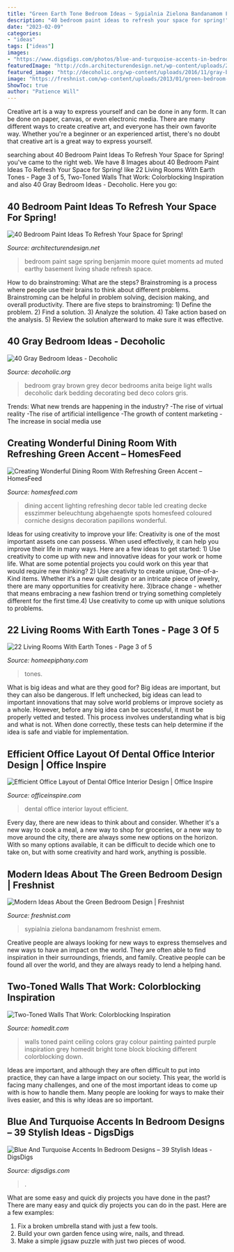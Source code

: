 ```yaml
---
title: "Green Earth Tone Bedroom Ideas ~ Sypialnia Zielona Bandanamom Freshnist Emem"
description: "40 bedroom paint ideas to refresh your space for spring!"
date: "2023-02-09"
categories:
- "ideas"
tags: ["ideas"]
images:
- "https://www.digsdigs.com/photos/blue-and-turquoise-accents-in-bedrooms-15.jpg"
featuredImage: "http://cdn.architecturendesign.net/wp-content/uploads/2016/05/AD-Bedroom-Color-Paint-Sage-01.jpg"
featured_image: "http://decoholic.org/wp-content/uploads/2016/11/gray-bedroom-4.jpg"
image: "https://freshnist.com/wp-content/uploads/2013/01/green-bedroom-3.jpg"
ShowToc: true
author: "Patience Will"
---
```



Creative art is a way to express yourself and can be done in any form. It can be done on paper, canvas, or even electronic media. There are many different ways to create creative art, and everyone has their own favorite way. Whether you're a beginner or an experienced artist, there's no doubt that creative art is a great way to express yourself.

	

		
searching about 40 Bedroom Paint Ideas To Refresh Your Space for Spring! you've came to the right web. We have 8 Images about 40 Bedroom Paint Ideas To Refresh Your Space for Spring! like 22 Living Rooms With Earth Tones - Page 3 of 5, Two-Toned Walls That Work: Colorblocking Inspiration and also 40 Gray Bedroom Ideas - Decoholic. Here you go:
		
    
## 40 Bedroom Paint Ideas To Refresh Your Space For Spring!

<img loading=lazy src="http://cdn.architecturendesign.net/wp-content/uploads/2016/05/AD-Bedroom-Color-Paint-Sage-01.jpg" onerror="this.onerror=null;this.src='https://tse3.mm.bing.net/th?id=OIP.C1ghjNSN7Wgj-gCcYWR0pQHaJU&amp;pid=15.1';" alt="40 Bedroom Paint Ideas To Refresh Your Space for Spring!">

_Source: architecturendesign.net_

>bedroom paint sage spring benjamin moore quiet moments ad muted earthy basement living shade refresh space. 

	

How to do brainstroming: What are the steps?
Brainstroming is a process where people use their brains to think about different problems. Brainstroming can be helpful in problem solving, decision making, and overall productivity. There are five steps to brainstroming: 1) Define the problem. 2) Find a solution. 3) Analyze the solution. 4) Take action based on the analysis. 5) Review the solution afterward to make sure it was effective.

    
## 40 Gray Bedroom Ideas - Decoholic

<img loading=lazy src="http://decoholic.org/wp-content/uploads/2016/11/gray-bedroom-4.jpg" onerror="this.onerror=null;this.src='https://tse3.mm.bing.net/th?id=OIP.6AghRw7jcx7fGSsyi-x93AHaLI&amp;pid=15.1';" alt="40 Gray Bedroom Ideas - Decoholic">

_Source: decoholic.org_

>bedroom gray brown grey decor bedrooms anita beige light walls decoholic dark bedding decorating bed deco colors gris. 

	

Trends: What new trends are happening in the industry?
-The rise of virtual reality
-The rise of artificial intelligence
-The growth of content marketing
-The increase in social media use

    
## Creating Wonderful Dining Room With Refreshing Green Accent – HomesFeed

<img loading=lazy src="https://homesfeed.com/wp-content/uploads/2015/03/elegant-dining-room-concept-with-refreshing-green-accent-with-potted-vegetation-on-the-table-with-luxurious-crystak-chandelier-with-granite-tile-base.jpg" onerror="this.onerror=null;this.src='https://tse4.mm.bing.net/th?id=OIP.bzfD06VBJy6Pge4YQ7epmQHaLH&amp;pid=15.1';" alt="Creating Wonderful Dining Room With Refreshing Green Accent – HomesFeed">

_Source: homesfeed.com_

>dining accent lighting refreshing decor table led creating decke esszimmer beleuchtung abgehaengte spots homesfeed coloured corniche designs decoration papillons wonderful. 

	

Ideas for using creativity to improve your life:
Creativity is one of the most important assets one can possess. When used effectively, it can help you improve their life in many ways. Here are a few ideas to get started: 1) Use creativity to come up with new and innovative ideas for your work or home life. What are some potential projects you could work on this year that would require new thinking? 2) Use creativity to create unique, One-of-a-Kind items. Whether it’s a new quilt design or an intricate piece of jewelry, there are many opportunities for creativity here. 3)brace change - whether that means embracing a new fashion trend or trying something completely different for the first time.4) Use creativity to come up with unique solutions to problems.

    
## 22 Living Rooms With Earth Tones - Page 3 Of 5

<img loading=lazy src="https://homeepiphany.com/wp-content/uploads/2015/11/22-Living-Rooms-With-Earth-Tones-11.jpg" onerror="this.onerror=null;this.src='https://tse2.mm.bing.net/th?id=OIP.G4Y-hFy06GVHTWm3IR3E0AHaE8&amp;pid=15.1';" alt="22 Living Rooms With Earth Tones - Page 3 of 5">

_Source: homeepiphany.com_

>tones. 

	

What is big ideas and what are they good for?
Big ideas are important, but they can also be dangerous. If left unchecked, big ideas can lead to important innovations that may solve world problems or improve society as a whole. However, before any big idea can be successful, it must be properly vetted and tested. This process involves understanding what is big and what is not. When done correctly, these tests can help determine if the idea is safe and viable for implementation.

    
## Efficient Office Layout Of Dental Office Interior Design | Office Inspire

<img loading=lazy src="https://officeinspire.com/wp-content/uploads/2015/05/green-dental-office.jpg" onerror="this.onerror=null;this.src='https://tse4.mm.bing.net/th?id=OIP.upe_19_ktfwVsvcstAEUQQHaE7&amp;pid=15.1';" alt="Efficient Office Layout of Dental Office Interior Design | Office Inspire">

_Source: officeinspire.com_

>dental office interior layout efficient. 

	

Every day, there are new ideas to think about and consider. Whether it's a new way to cook a meal, a new way to shop for groceries, or a new way to move around the city, there are always some new options on the horizon. With so many options available, it can be difficult to decide which one to take on, but with some creativity and hard work, anything is possible.

    
## Modern Ideas About The Green Bedroom Design | Freshnist

<img loading=lazy src="https://freshnist.com/wp-content/uploads/2013/01/green-bedroom-3.jpg" onerror="this.onerror=null;this.src='https://tse3.mm.bing.net/th?id=OIP.8mZhVWLLMSw7YHiY1CKqpgHaK3&amp;pid=15.1';" alt="Modern Ideas About the Green Bedroom Design | Freshnist">

_Source: freshnist.com_

>sypialnia zielona bandanamom freshnist emem. 

	

Creative people are always looking for new ways to express themselves and new ways to have an impact on the world. They are often able to find inspiration in their surroundings, friends, and family. Creative people can be found all over the world, and they are always ready to lend a helping hand.

    
## Two-Toned Walls That Work: Colorblocking Inspiration

<img loading=lazy src="http://cdn.homedit.com/wp-content/uploads/2013/08/two-tones-wall-decor.jpg" onerror="this.onerror=null;this.src='https://tse1.mm.bing.net/th?id=OIP.iUGq5r4bRHP0ZqEsTtWg1QHaJS&amp;pid=15.1';" alt="Two-Toned Walls That Work: Colorblocking Inspiration">

_Source: homedit.com_

>walls toned paint ceiling colors gray colour painting painted purple inspiration grey homedit bright tone block blocking different colorblocking down. 

	

Ideas are important, and although they are often difficult to put into practice, they can have a large impact on our society. This year, the world is facing many challenges, and one of the most important ideas to come up with is how to handle them. Many people are looking for ways to make their lives easier, and this is why ideas are so important.

    
## Blue And Turquoise Accents In Bedroom Designs – 39 Stylish Ideas - DigsDigs

<img loading=lazy src="https://www.digsdigs.com/photos/blue-and-turquoise-accents-in-bedrooms-15.jpg" onerror="this.onerror=null;this.src='https://tse3.mm.bing.net/th?id=OIP.7EXHqlUFN_DCOdKNJWAccgHaKl&amp;pid=15.1';" alt="Blue And Turquoise Accents In Bedroom Designs – 39 Stylish Ideas - DigsDigs">

_Source: digsdigs.com_

>. 

	

What are some easy and quick diy projects you have done in the past?
There are many easy and quick diy projects you can do in the past. Here are a few examples:
1. Fix a broken umbrella stand with just a few tools.
2. Build your own garden fence using wire, nails, and thread.
3. Make a simple jigsaw puzzle with just two pieces of wood.

